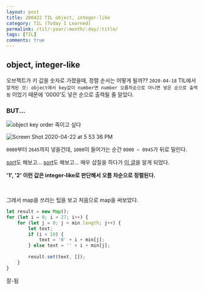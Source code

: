 ```yaml
---
layout: post
title: 200422 TIL object, integer-like
category: TIL (Today I Learned)
permalink: /til/:year/:month/:day/:title/
tags: [TIL]
comments: true
---
```


## object, integer-like

오브젝트가 키 값을 숫자로 가졌을때, 정렬 순서는 어떻게 될까??
`2020-04-18` TIL에서 `알게된 것: object에서 key값이 number면 number 오름차순으로 아니면 넣은 순으로 출력됨` 
이었기 때문에 '0000'도 넣은 순으로 출력될 줄 알았다. 

### BUT... 

![object key order 죽이고 싶다](https://user-images.githubusercontent.com/40848630/80168732-94b12680-861e-11ea-9007-9402b9163c8e.png)


![Screen Shot 2020-04-22 at 5 53 36 PM](https://user-images.githubusercontent.com/40848630/80168735-95e25380-861e-11ea-8ae8-bcdb597c57c6.png)


`0000`부터 `2645`까지 넣을건데, `1000`이 들어가는 순간 `0000 ~ 0945`가 뒤로 밀린다. 

[sort](https://stackoverflow.com/questions/5467129/sort-javascript-object-by-key)도 해보고... [sort](https://stackoverflow.com/questions/51165/how-to-sort-strings-in-javascript)도 해보고... 매우 삽질을 하다가 [이 글](https://stackoverflow.com/questions/5525795/does-javascript-guarantee-object-property-order)을 알게 되었다. 

**'1', '2' 이런 값은 integer-like로 판단해서 오름 차순으로 정렬된다.**


<br/>

그래서 map을 쓰라는 팁을 보고 처음으로 map을 써보았다. 

```js
let result = new Map();
for (let i = 0; i < 27; i++) {
    for (let j = 0; j < min.length; j++) {
        let text;
        if (i < 10) {
            text = '0' + i + min[j];
        } else text = '' + i + min[j];
        
        result.set(text, []);
    }
}
```

잘-됨